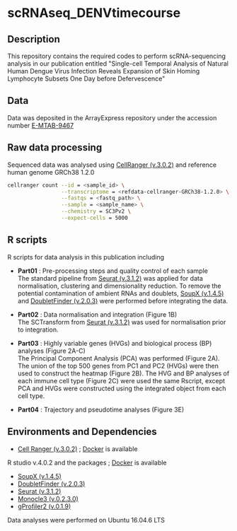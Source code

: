 
# scRNAseq_DENVtimecourse

## Description  

This repository contains the required codes to perform scRNA-sequencing analysis in our publication entitled "Single-cell Temporal Analysis of Natural Human Dengue Virus Infection Reveals Expansion of Skin Homing Lymphocyte Subsets One Day before Defervescence"


## Data

Data was deposited in the ArrayExpress repository under the accession number [E-MTAB-9467](https://www.ebi.ac.uk/arrayexpress/experiments/E-MTAB-9467/)


## Raw data processing 

Sequenced data was analysed using [CellRanger (v.3.0.2)](https://support.10xgenomics.com/single-cell-gene-expression/software/downloads/latest) and reference human genome GRCh38 1.2.0

```bash
cellranger count --id = <sample_id> \
                 --transcriptome = <refdata-cellranger-GRCh38-1.2.0> \
                 --fastqs = <fastq_path> \
                 --sample = <sample_name> \
                 --chemistry = SC3Pv2 \
                 --expect-cells = 5000
```

## R scripts
R scripts for data analysis in this publication including
  - **Part01** : Pre-processing steps and quality control of each sample  
                 The standard pipeline from [Seurat (v.3.1.2)](https://satijalab.org/seurat/) was applied for data normalisation, clustering and dimensionality reduction. To remove the potential contamination of ambient RNAs and doublets, [SoupX (v.1.4.5)](https://github.com/constantAmateur/SoupX) and [DoubletFinder (v.2.0.3)](https://github.com/chris-mcginnis-ucsf/DoubletFinder) were performed before integrating the data.
                 
  - **Part02** : Data normalisation and integration (Figure 1B)  
                 The SCTransform from [Seurat (v.3.1.2)](https://satijalab.org/seurat/) was used for normalisation prior to integration. 
                 
  - **Part03** : Highly variable genes (HVGs) and biological process (BP) analyses (Figure 2A-C)  
                 The Principal Component Analysis (PCA) was performed (Figure 2A). The union of the top 500 genes from PC1 and PC2 (HVGs) were then used to construct the heatmap (Figure 2B). The HVG and BP analyses of each immune cell type (Figure 2C) were used the same Rscript, except PCA and HVGs were constructed using the integrated object from each cell type.
                 
  - **Part04** : Trajectory and pseudotime analyses (Figure 3E)
    

## Environments and Dependencies

- [Cell Ranger (v.3.0.2)](https://support.10xgenomics.com/single-cell-gene-expression/software/downloads/latest) ; [Docker](https://hub.docker.com/r/jantarika/cellranger_denguetimecourse) is available


R studio v.4.0.2 and the packages ; [Docker](https://hub.docker.com/r/jantarika/rstudio_denguetimecourse) is available

- [SoupX (v.1.4.5)](https://github.com/constantAmateur/SoupX) 
- [DoubletFinder (v.2.0.3)](https://github.com/chris-mcginnis-ucsf/DoubletFinder) 
- [Seurat (v.3.1.2)](https://satijalab.org/seurat/) 
- [Monocle3 (v.0.2.3.0)](https://cole-trapnell-lab.github.io/monocle3/docs/installation/) 
- [gProfiler2 (v.0.1.9)](https://biit.cs.ut.ee/gprofiler/page/r) 

Data analyses were performed on Ubuntu 16.04.6 LTS


